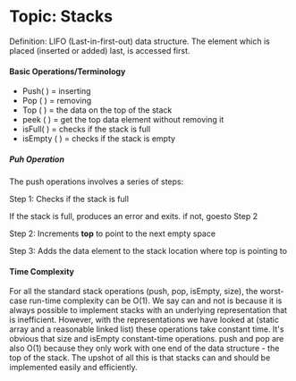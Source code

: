 # Topic: Stacks

Definition: LIFO (Last-in-first-out) data structure. The element which is placed (inserted or added) last, is accessed first.

#### **Basic Operations/Terminology**
- Push( ) = inserting
- Pop ( ) = removing
- Top ( ) = the data on the top of the stack
- peek ( ) = get the top data element without removing it
- isFull( ) = checks if the stack is full
- isEmpty ( ) = checks if the stack is empty

##### Puh Operation

The push operations involves a series of steps:

Step 1: Checks if the stack is full

If the stack is full, produces an error and exits. if not, goesto Step 2

Step 2: Increments **top** to point to the next empty space

Step 3: Adds the data element to the stack location where top is pointing to

#### **Time Complexity**
For all the standard stack operations (push, pop, isEmpty, size), the worst-case run-time complexity can be O(1). We say can and not is because it is always possible to implement stacks with an underlying representation that is inefficient. However, with the representations we have looked at (static array and a reasonable linked list) these operations take constant time. It's obvious that size and isEmpty constant-time operations. push and pop are also O(1) because they only work with one end of the data structure - the top of the stack. The upshot of all this is that stacks can and should be implemented easily and efficiently.

